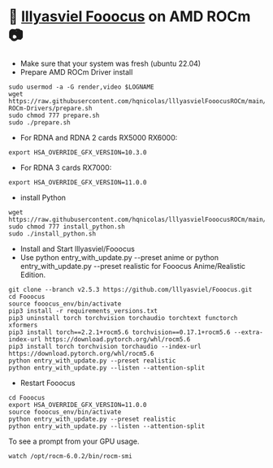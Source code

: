 # 💬 [lllyasviel Fooocus](https://github.com/lllyasviel/Fooocus) on AMD ROCm 📷
- Make sure that your system was fresh (ubuntu 22.04)
- Prepare AMD ROCm Driver install
```
sudo usermod -a -G render,video $LOGNAME
wget https://raw.githubusercontent.com/hqnicolas/lllyasvielFooocusROCm/main/AMD-ROCm-Drivers/prepare.sh
sudo chmod 777 prepare.sh
sudo ./prepare.sh
```
- For RDNA and RDNA 2 cards RX5000 RX6000:
```
export HSA_OVERRIDE_GFX_VERSION=10.3.0
```
- For RDNA 3 cards RX7000:
```
export HSA_OVERRIDE_GFX_VERSION=11.0.0
```
- install Python
```
wget https://raw.githubusercontent.com/hqnicolas/lllyasvielFooocusROCm/main/install_python.sh
sudo chmod 777 install_python.sh
sudo ./install_python.sh
```
- Install and Start lllyasviel/Fooocus
- Use python entry_with_update.py --preset anime or python entry_with_update.py --preset realistic for Fooocus Anime/Realistic Edition.
```
git clone --branch v2.5.3 https://github.com/lllyasviel/Fooocus.git
cd Fooocus
source fooocus_env/bin/activate
pip3 install -r requirements_versions.txt
pip3 uninstall torch torchvision torchaudio torchtext functorch xformers 
pip3 install torch==2.2.1+rocm5.6 torchvision==0.17.1+rocm5.6 --extra-index-url https://download.pytorch.org/whl/rocm5.6
pip3 install torch torchvision torchaudio --index-url https://download.pytorch.org/whl/rocm5.6
python entry_with_update.py --preset realistic
python entry_with_update.py --listen --attention-split
```
- Restart Fooocus
```
cd Fooocus
export HSA_OVERRIDE_GFX_VERSION=11.0.0
source fooocus_env/bin/activate
python entry_with_update.py --preset realistic
python entry_with_update.py --listen --attention-split

```
To see a prompt from your GPU usage.
```
watch /opt/rocm-6.0.2/bin/rocm-smi
```
